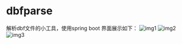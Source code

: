 # dbfparse
解析dbf文件的小工具，使用spring boot
界面展示如下：
![img1](https://github.com/qiank0365/dbfparse/src/main/resources/templates/dbf1.PNG)
![img2](https://github.com/qiank0365/dbfparse/src/main/resources/templates/dbf2.PNG)
![img3](https://github.com/qiank0365/dbfparse/src/main/resources/templates/dbf3.PNG)
